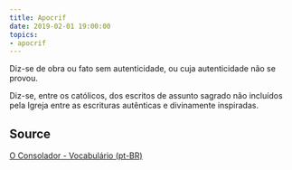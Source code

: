 ```yaml
---
title: Apocrif
date: 2019-02-01 19:00:00
topics:
- apocrif
---
```


Diz-se de obra ou fato sem autenticidade, ou cuja autenticidade não se provou.

Diz-se, entre os católicos, dos escritos de assunto sagrado não incluídos pela
Igreja entre as escrituras autênticas e divinamente inspiradas.


## Source
[O Consolador - Vocabulário (pt-BR)](http://www.oconsolador.com.br/linkfixo/vocabulario/principal.html)

